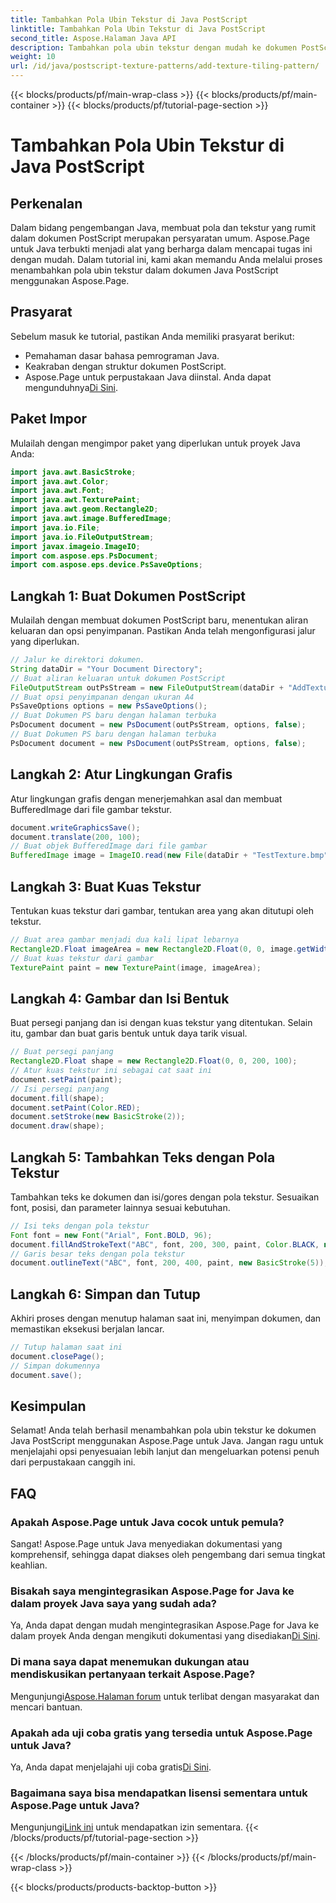 ```yaml
---
title: Tambahkan Pola Ubin Tekstur di Java PostScript
linktitle: Tambahkan Pola Ubin Tekstur di Java PostScript
second_title: Aspose.Halaman Java API
description: Tambahkan pola ubin tekstur dengan mudah ke dokumen PostScript dengan Aspose.Page untuk Java. Jelajahi panduan integrasi kami yang lancar untuk kemungkinan kreatif.
weight: 10
url: /id/java/postscript-texture-patterns/add-texture-tiling-pattern/
---
```


{{< blocks/products/pf/main-wrap-class >}}
{{< blocks/products/pf/main-container >}}
{{< blocks/products/pf/tutorial-page-section >}}

# Tambahkan Pola Ubin Tekstur di Java PostScript

## Perkenalan
Dalam bidang pengembangan Java, membuat pola dan tekstur yang rumit dalam dokumen PostScript merupakan persyaratan umum. Aspose.Page untuk Java terbukti menjadi alat yang berharga dalam mencapai tugas ini dengan mudah. Dalam tutorial ini, kami akan memandu Anda melalui proses menambahkan pola ubin tekstur dalam dokumen Java PostScript menggunakan Aspose.Page.
## Prasyarat
Sebelum masuk ke tutorial, pastikan Anda memiliki prasyarat berikut:
- Pemahaman dasar bahasa pemrograman Java.
- Keakraban dengan struktur dokumen PostScript.
-  Aspose.Page untuk perpustakaan Java diinstal. Anda dapat mengunduhnya[Di Sini](https://releases.aspose.com/page/java/).
## Paket Impor
Mulailah dengan mengimpor paket yang diperlukan untuk proyek Java Anda:
```java
import java.awt.BasicStroke;
import java.awt.Color;
import java.awt.Font;
import java.awt.TexturePaint;
import java.awt.geom.Rectangle2D;
import java.awt.image.BufferedImage;
import java.io.File;
import java.io.FileOutputStream;
import javax.imageio.ImageIO;
import com.aspose.eps.PsDocument;
import com.aspose.eps.device.PsSaveOptions;
```
## Langkah 1: Buat Dokumen PostScript
Mulailah dengan membuat dokumen PostScript baru, menentukan aliran keluaran dan opsi penyimpanan. Pastikan Anda telah mengonfigurasi jalur yang diperlukan.
```java
// Jalur ke direktori dokumen.
String dataDir = "Your Document Directory";
// Buat aliran keluaran untuk dokumen PostScript
FileOutputStream outPsStream = new FileOutputStream(dataDir + "AddTextureTilingPattern_outPS.ps");
// Buat opsi penyimpanan dengan ukuran A4
PsSaveOptions options = new PsSaveOptions();
// Buat Dokumen PS baru dengan halaman terbuka
PsDocument document = new PsDocument(outPsStream, options, false);
// Buat Dokumen PS baru dengan halaman terbuka
PsDocument document = new PsDocument(outPsStream, options, false);
```
## Langkah 2: Atur Lingkungan Grafis
Atur lingkungan grafis dengan menerjemahkan asal dan membuat BufferedImage dari file gambar tekstur.
```java
document.writeGraphicsSave();
document.translate(200, 100);
// Buat objek BufferedImage dari file gambar
BufferedImage image = ImageIO.read(new File(dataDir + "TestTexture.bmp"));
```
## Langkah 3: Buat Kuas Tekstur
Tentukan kuas tekstur dari gambar, tentukan area yang akan ditutupi oleh tekstur.
```java
// Buat area gambar menjadi dua kali lipat lebarnya
Rectangle2D.Float imageArea = new Rectangle2D.Float(0, 0, image.getWidth() * 2, image.getHeight());
// Buat kuas tekstur dari gambar
TexturePaint paint = new TexturePaint(image, imageArea);
```
## Langkah 4: Gambar dan Isi Bentuk
Buat persegi panjang dan isi dengan kuas tekstur yang ditentukan. Selain itu, gambar dan buat garis bentuk untuk daya tarik visual.
```java
// Buat persegi panjang
Rectangle2D.Float shape = new Rectangle2D.Float(0, 0, 200, 100);
// Atur kuas tekstur ini sebagai cat saat ini
document.setPaint(paint);
// Isi persegi panjang
document.fill(shape);
document.setPaint(Color.RED);
document.setStroke(new BasicStroke(2));
document.draw(shape);
```
## Langkah 5: Tambahkan Teks dengan Pola Tekstur
Tambahkan teks ke dokumen dan isi/gores dengan pola tekstur. Sesuaikan font, posisi, dan parameter lainnya sesuai kebutuhan.
```java
// Isi teks dengan pola tekstur
Font font = new Font("Arial", Font.BOLD, 96);
document.fillAndStrokeText("ABC", font, 200, 300, paint, Color.BLACK, new BasicStroke(2));
// Garis besar teks dengan pola tekstur
document.outlineText("ABC", font, 200, 400, paint, new BasicStroke(5));
```
## Langkah 6: Simpan dan Tutup
Akhiri proses dengan menutup halaman saat ini, menyimpan dokumen, dan memastikan eksekusi berjalan lancar.
```java
// Tutup halaman saat ini
document.closePage();
// Simpan dokumennya
document.save();
```
## Kesimpulan
Selamat! Anda telah berhasil menambahkan pola ubin tekstur ke dokumen Java PostScript menggunakan Aspose.Page untuk Java. Jangan ragu untuk menjelajahi opsi penyesuaian lebih lanjut dan mengeluarkan potensi penuh dari perpustakaan canggih ini.

## FAQ
### Apakah Aspose.Page untuk Java cocok untuk pemula?
Sangat! Aspose.Page untuk Java menyediakan dokumentasi yang komprehensif, sehingga dapat diakses oleh pengembang dari semua tingkat keahlian.
### Bisakah saya mengintegrasikan Aspose.Page for Java ke dalam proyek Java saya yang sudah ada?
 Ya, Anda dapat dengan mudah mengintegrasikan Aspose.Page for Java ke dalam proyek Anda dengan mengikuti dokumentasi yang disediakan[Di Sini](https://reference.aspose.com/page/java/).
### Di mana saya dapat menemukan dukungan atau mendiskusikan pertanyaan terkait Aspose.Page?
 Mengunjungi[Aspose.Halaman forum](https://forum.aspose.com/c/page/39) untuk terlibat dengan masyarakat dan mencari bantuan.
### Apakah ada uji coba gratis yang tersedia untuk Aspose.Page untuk Java?
 Ya, Anda dapat menjelajahi uji coba gratis[Di Sini](https://releases.aspose.com/).
### Bagaimana saya bisa mendapatkan lisensi sementara untuk Aspose.Page untuk Java?
 Mengunjungi[Link ini](https://purchase.aspose.com/temporary-license/) untuk mendapatkan izin sementara.
{{< /blocks/products/pf/tutorial-page-section >}}

{{< /blocks/products/pf/main-container >}}
{{< /blocks/products/pf/main-wrap-class >}}

{{< blocks/products/products-backtop-button >}}
